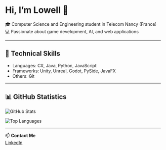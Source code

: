# Hi, I’m Lowell 👋

🎓 Computer Science and Engineering student in Telecom Nancy (France)
💻 Passionate about game development, AI, and web applications

---

## 🔧 Technical Skills
- Languages: C#, Java, Python, JavaScript
- Frameworks: Unity, Unreal, Godot, PySide, JavaFX
- Others: Git

---

## 📊 GitHub Statistics

![GitHub Stats](https://github-readme-stats.vercel.app/api?username=LowellTN&show_icons=true&theme=tokyonight)

![Top Languages](https://github-readme-stats.vercel.app/api/top-langs/?username=LowellTN&layout=compact&theme=tokyonight)

---

📫 **Contact Me**  
[LinkedIn](https://www.linkedin.com/in/lowel-buzzi/)
